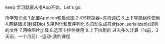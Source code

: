 keep
学习就要从撸App开始，Let's go.

所学知识点
1.配置AppIcon和启动图
2.iOS模拟器+真机调试
3.上下导航组件使用
4.网络请求(封装Dio)
5.序列化和反序列化
6.自动生成符合json_serializable规则的文件
7.网络图片加载
8.选项卡控件使用
9.上下拉刷新
过去多久计算（1s前，3天前，一个月前）-运动-我的课程

